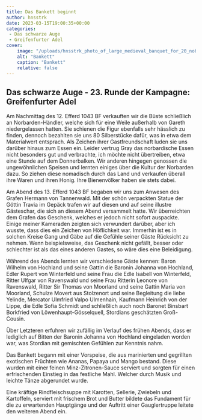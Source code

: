 ```yaml
---
title: Das Bankett beginnt
author: hnsstrk
date: 2023-03-15T19:00:35+00:00
categories:
 - Das schwarze Auge
 - Greifenfurter Adel
cover:
    image: "/uploads/hnsstrk_photo_of_large_medieval_banquet_for_20_noble_quests_in__2ee18359-c4dc-4696-85f5-9dcc9772d983-768x512.png"
    alt: "Bankett"
    caption: "Bankett"
    relative: false
---
```


## Das schwarze Auge - 23. Runde der Kampagne: Greifenfurter Adel

Am Nachmittag des 12. Efferd 1043 BF verkauften wir die Büste schließlich an Norbarden-Händler, welche sich für eine Weile außerhalb von Gareth niedergelassen hatten. Sie schienen die Figur ebenfalls sehr hässlich zu finden, dennoch bezahlten sie uns 80 Silberstücke dafür, was in etwa dem Materialwert entsprach. Als Zeichen ihrer Gastfreundschaft luden sie uns darüber hinaus zum Essen ein. Leider vertrug Gray das norbardische Essen nicht besonders gut und verbrachte, ich möchte nicht übertreiben, etwa eine Stunde auf dem Donnerbalken. Wir anderen hingegen genossen die ungewöhnlichen Speisen und lernten einiges über die Kultur der Norbarden dazu. So ziehen diese nomadisch durch das Land und verkaufen überall ihre Waren und ihren Honig. Ihre Bienenvölker haben sie stets dabei.

Am Abend des 13. Efferd 1043 BF begaben wir uns zum Anwesen des Grafen Hermann von Tannenwald. Mit der schön verpackten Statue der Göttin Travia im Gepäck trafen wir auf diesen und auf seine illustre Gästeschar, die sich an diesem Abend versammelt hatte. Wir überreichten dem Grafen das Geschenk, welches er jedoch nicht sofort auspackte. Einige meiner Kameraden zeigten sich verwundert darüber, aber ich wusste, dass dies ein Zeichen von Höflichkeit war. Immerhin ist es in solchen Kreise Gang und Gäbe auf die Gefühle seiner Gäste Rücksicht zu nehmen. Wenn beispielsweise, das Geschenk nicht gefällt, besser oder schlechter ist als das eines anderen Gastes, so wäre dies eine Beleidigung.

Während des Abends lernten wir verschiedene Gäste kennen: Baron Wilhelm von Hochland und seine Gattin die Baronin Johanna von Hochland, Edler Rupert von Winterfeld und seine Frau die Edle Isabell von Winterfeld, Ritter Ulfgar von Ravenswald und seine Frau Ritterin Leonore von Ravenswald, Ritter Sir Thomas von Moorland und seine Gattin Maria von Moorland, Schulze Movert aus Stolzenort und seine Begleitung die liebe Yelinde, Mercator Ulmfried Valpo Ulmenhain, Kaufmann Heinrich von der Lippe, die Edle Sofia Schmidt und schließlich auch noch Baronet Binsbart Borkfried von Löwenhaupt-Gösselquell, Stordians geschätzten Groß-Cousin.

Über Letzteren erfuhren wir zufällig im Verlauf des frühen Abends, dass er lediglich auf Bitten der Baronin Johanna von Hochland eingeladen worden war, was Stordian mit gemischten Gefühlen zur Kenntnis nahm.

Das Bankett begann mit einer Vorspeise, die aus marinierten und gegrillten exotischen Früchten wie Ananas, Papaya und Mango bestand. Diese wurden mit einer feinen Minz-Zitronen-Sauce serviert und sorgten für einen erfrischenden Einstieg in das festliche Mahl. Welcher durch Musik und leichte Tänze abgerundet wurde.

Eine kräftige Rindfleischsuppe mit Karotten, Sellerie, Zwiebeln und Kartoffeln, serviert mit frischem Brot und Butter bildete das Fundament für die zu erwartenden Hauptgänge und der Auftritt einer Gauglertruppe leitete den weiteren Abend ein.